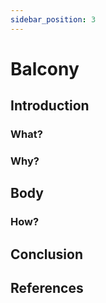 ```yaml
---
sidebar_position: 3
---
```


# Balcony

## Introduction

### What?

### Why?

## Body

### How?

## Conclusion

## References